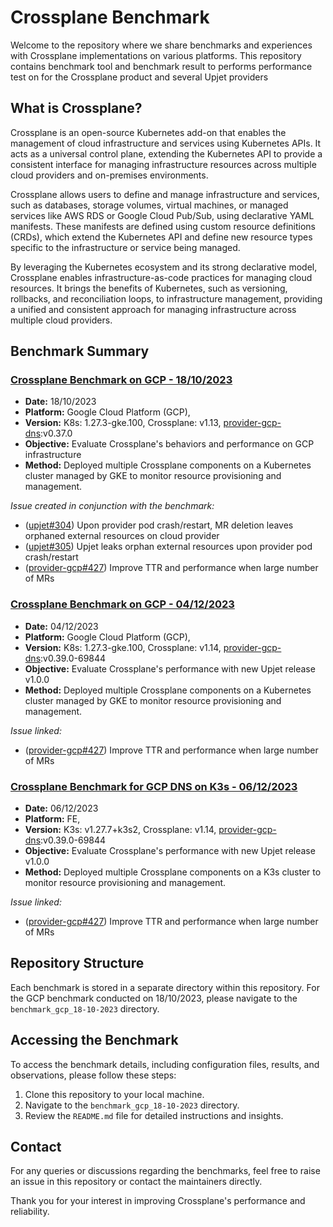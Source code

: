 # Crossplane Benchmark

Welcome to the repository where we share benchmarks and experiences with Crossplane implementations on various platforms. This repository contains benchmark tool and benchmark result to performs performance test on for the Crossplane product and several Upjet providers

## What is Crossplane?
Crossplane is an open-source Kubernetes add-on that enables the management of cloud infrastructure and services using Kubernetes APIs. It acts as a universal control plane, extending the Kubernetes API to provide a consistent interface for managing infrastructure resources across multiple cloud providers and on-premises environments.

Crossplane allows users to define and manage infrastructure and services, such as databases, storage volumes, virtual machines, or managed services like AWS RDS or Google Cloud Pub/Sub, using declarative YAML manifests. These manifests are defined using custom resource definitions (CRDs), which extend the Kubernetes API and define new resource types specific to the infrastructure or service being managed.

By leveraging the Kubernetes ecosystem and its strong declarative model, Crossplane enables infrastructure-as-code practices for managing cloud resources. It brings the benefits of Kubernetes, such as versioning, rollbacks, and reconciliation loops, to infrastructure management, providing a unified and consistent approach for managing infrastructure across multiple cloud providers.

## Benchmark Summary

### [Crossplane Benchmark on GCP - 18/10/2023](benchmark_gcp_18-10-2023/)
- **Date:** 18/10/2023
- **Platform:** Google Cloud Platform (GCP), 
- **Version:** K8s: 1.27.3-gke.100, Crossplane: v1.13, [provider-gcp-dns](https://marketplace.upbound.io/providers/upbound/provider-gcp-dns/v0.37.0):v0.37.0
- **Objective:** Evaluate Crossplane's behaviors and performance on GCP infrastructure
- **Method:** Deployed multiple Crossplane components on a Kubernetes cluster managed by GKE to monitor resource provisioning and management.

*Issue created in conjunction with the benchmark:*
- ([upjet#304](https://github.com/crossplane/upjet/issues/304)) Upon provider pod crash/restart, MR deletion leaves orphaned external resources on cloud provider
- ([upjet#305](https://github.com/crossplane/upjet/issues/305)) Upjet leaks orphan external resources upon provider pod crash/restart
- ([provider-gcp#427](https://github.com/upbound/provider-gcp/issues/427)) Improve TTR and performance when large number of MRs

### [Crossplane Benchmark on GCP - 04/12/2023](benchmark_gcp_04-12-2023/)
- **Date:** 04/12/2023
- **Platform:** Google Cloud Platform (GCP), 
- **Version:** K8s: 1.27.3-gke.100, Crossplane: v1.14, [provider-gcp-dns](https://marketplace.upbound.io/providers/upbound/provider-gcp-dns):v0.39.0-69844
- **Objective:** Evaluate Crossplane's performance with new Upjet release v1.0.0
- **Method:** Deployed multiple Crossplane components on a Kubernetes cluster managed by GKE to monitor resource provisioning and management.

*Issue linked:*
- ([provider-gcp#427](https://github.com/upbound/provider-gcp/issues/427)) Improve TTR and performance when large number of MRs

### [Crossplane Benchmark for GCP DNS on K3s - 06/12/2023](benchmark_gcp_06-12-2023/)
- **Date:** 06/12/2023
- **Platform:** FE, 
- **Version:** K3s: v1.27.7+k3s2, Crossplane: v1.14, [provider-gcp-dns](https://marketplace.upbound.io/providers/upbound/provider-gcp-dns):v0.39.0-69844
- **Objective:** Evaluate Crossplane's performance with new Upjet release v1.0.0
- **Method:** Deployed multiple Crossplane components on a K3s cluster to monitor resource provisioning and management.

*Issue linked:*
- ([provider-gcp#427](https://github.com/upbound/provider-gcp/issues/427)) Improve TTR and performance when large number of MRs

## Repository Structure

Each benchmark is stored in a separate directory within this repository. For the GCP benchmark conducted on 18/10/2023, please navigate to the `benchmark_gcp_18-10-2023` directory.

## Accessing the Benchmark

To access the benchmark details, including configuration files, results, and observations, please follow these steps:

1. Clone this repository to your local machine.
2. Navigate to the `benchmark_gcp_18-10-2023` directory.
3. Review the `README.md` file for detailed instructions and insights.

## Contact

For any queries or discussions regarding the benchmarks, feel free to raise an issue in this repository or contact the maintainers directly.

Thank you for your interest in improving Crossplane's performance and reliability.
